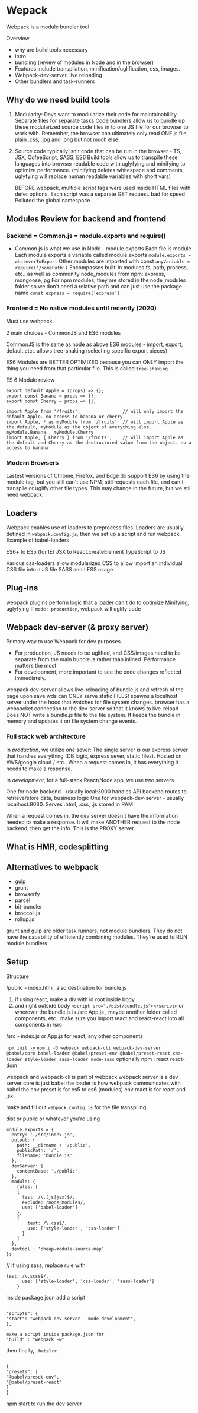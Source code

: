 # Wepack

Webpack is a module bundler tool

Overview

- why are build tools necessary
- intro
- bundling (review of modules in Node and in the browser)
- Features include transpilation, minification/uglification, css, images.
- Webpack-dev-server, live reloading
- Other bundlers and task-runners

## Why do we need build tools

1. Modularity: Devs want to modularize their code for maintainablility. Separate files for separate tasks
   Code bundlers allow us to bundle up these modularized source code files in to one JS file for our browser to work with.
   Remember, the browser can ultimately only read ONE js file, plain .css, .jpg and .png but not much else.

2. Source code typically isn't code that can be run in the browser - TS, JSX, CofeeScript, SASS, ES6
   Build tools allow us to transpile these languages into browser readable code with uglyfying and minifying to optimize performance.
   (minifying deletes whitespace and comments, uglyfying will replace human readable variables with short vars)

   BEFORE webpack, multiple script tags were used inside HTML files with defer options.
   Each script was a separate GET request. bad for speed
   Polluted the global namespace.

## Modules Review for backend and frontend

### Backend = Common.js = module.exports and require()

- Common.js is what we use in Node - module.exports
  Each file is module
  Each module exports a variable called module.exports `module.exports = whateverToExport`
  Other modules are imported with const `anyVariable = require('/somePath')`
  Encompasses built-in modules fs, path, process, etc.. as well as community node_modules from npm: express, mongoose, pg
  For npm modules, they are stored in the node_modules folder so we don't need a relative path and can just use the package name `const express = require('express')`

### Frontend = No native modules until recently (2020)

Must use webpack.

2 main choices - CommonJS and ES6 modules

CommonJS is the same as node as above
ES6 modules - import, export, default etc.. allows tree-shaking (selecting specific export pieces)

ES6 Modules are BETTER OPTIMIZED because you can ONLY import the thing you need from that particular file.
This is called `tree-shaking`

ES 6 Module review

```
export default Apple = (props) => {};
export const Banana = props => {};
export const Cherry = props => {};
```

```
import Apple from '/fruits';                // will only import the default Apple. no access to banana or cherry.
import Apple, * as myModule from '/fruits'  // will import Apple as the default, myModule as the object of everything else. myModule.Banana , myModule.Cherry
import Apple, { Cherry } from '/fruits';    // will import Apple as the default and Cherry as the destructured value from the object. no a access to banana

```

### Modern Browsers

Lastest versions of Chrome, Firefox, and Edge do support ES6 by using the module tag, but you still can't use NPM, still requests each file, and can't transpile or uglify other file types. This may change in the future, but we still need webpack.

## Loaders

Webpack enables use of loaders to preprocess files.
Loaders are usually defined in `webpack.config.js`, then we set up a script and run webpack.
Example of babel-loaders

ES6+ to ES5 (for IE)
JSX to React.createElement
TypeScript to JS

Various css-loaders allow modularized CSS to allow import an individual CSS file into a JS file
SASS and LESS usage

## Plug-ins

webpack plugins perform logic that a loader can't do to optimize
Minifying, uglyfying
If `mode: production`, webpack will uglify code

## Webpack dev-server (& proxy server)

Primary way to use Webpack for dev purposes.

- For production, JS needs to be uglified, and CSS/images need to be separate from the main bundle.js rather than inlined. Performance matters the most
- For development, more important to see the code changes reflected immediately.

webpack dev-server allows live-reloading of bundle.js and refresh of the page upon save
wds can ONLY serve static FILES!
spawns a localhost server under the hood that watches for file system changes. browser has a websocket connection to the dev-server so that it knows to live-reload
Does NOT write a bundle.js file to the file system. It keeps the bundle in memory and updates it on file system change events.

### Full stack web architecture

In <em>production</em>, we utilize one sever:
The single server is our express server that handles everything (DB logic, express sever, static files). Hosted on AWS/google cloud / etc..
When a request comes in, it has everything it needs to make a response.

In <em>development</em>, for a full-stack React/Node app, we use two servers

One for node backend - usually local:3000 handles API backend routes to retrieve/store data, business logic
One for webpack-dev-server - usually localhost:8080. Serves .html, .css, .js stored in RAM

When a request comes in, the dev server doesn't have the information needed to make a response. It will make ANOTHER request to the node backend, then get the info. This is the PROXY server.

## What is HMR, codesplitting

## Alternatives to webpack

- gulp
- grunt
- browserfy
- parcel
- bit-bundler
- broccoli.js
- rollup.js

grunt and gulp are older task runners, not module bundlers. They do not have the capability of efficiently combining modules. They're used to RUN module bundlers

## Setup

Structure

/public - index.html, also destination for bundle.js

1. if using react, make a div with id root inside body.
2. and right outside body `<script src="./dist/bundle.js"></script>` or wherever the bundle.js is
   /src App.js , maybe another folder called components, etc..
   make sure you import react and react-react into all components in /src

/src - index.js or App.js for react, any other components

`npm init -y`
`npm i -D webpack webpack-cli webpack-dev-server @babel/core babel-loader @babel/preset-env @babel/preset-react css-loader style-loader sass-loader node-sass`
optionally npm i react react-dom

webpack and webpack-cli is part of webpack
webpack server is a dev server
core is just babel
the loader is how webpack communicates with babel
the env preset is for es5 to es6 (modules)
env react is for react and jsx

make and fill out `webpack.config.js` for the file transpiling

dist or public or whatever you're using

```
module.exports = {
  entry: './src/index.js',
  output: {
    path: __dirname + '/public',
    publicPath: '/',
    filename: 'bundle.js'
  },
  devServer: {
    contentBase: './public',
  },
  module: {
    rules: [
    {
      test: /\.(js|jsx)$/,
      exclude: /node_modules/,
      use: ['babel-loader']
    },
    {
        test: /\.css$/,
        use: ['style-loader', 'css-loader']
      }
    ]
  },
  devtool : ‘cheap-module-source-map’
};
```

// if using sass, replace rule with

```{
test: /\.scss$/,
      use: ['style-loader', 'css-loader', 'sass-loader']
    }
```

inside package.json add a script

```

"scripts": {
"start": "webpack-dev-server --mode development",
},

make a script inside package.json for
"build" : "webpack -w"

```

then finally, `.babelrc`

```

{
"presets": [
"@babel/preset-env",
"@babel/preset-react"
]
}

```

npm start to run the dev server
